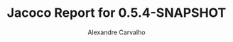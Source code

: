 ---
title: Jacoco Report for 0.5.4-SNAPSHOT
author: Alexandre Carvalho
menu_title: 0.5.4-SNAPSHOT
category: jacoco_reports
layout: iframe
iframe_url: /docs/0.5.4-SNAPSHOT/jacoco/test/html/index.html
order: 4
---